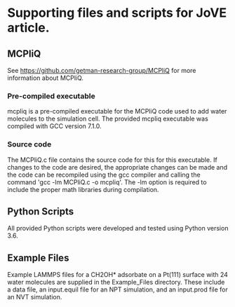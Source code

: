 # Supporting files and scripts for JoVE article.

<h2> MCPliQ </h2>

See https://github.com/getman-research-group/MCPliQ for more information about MCPliQ.

<h3> Pre-compiled executable </h3>

mcpliq is a pre-compiled executable for the MCPliQ code used to add water molecules to the simulation cell. The provided mcpliq executable was compiled with GCC version 7.1.0. 

<h3> Source code </h3>

The MCPliQ.c file contains the source code for this for this executable. If changes to the code are desired, the appropriate changes can be made and the code can be recompiled using the gcc compiler and calling the command 'gcc -lm MCPliQ.c -o mcpliq'. The -lm option is required to include the proper math libraries during compilation.


<h2> Python Scripts </h2>

All provided Python scripts were developed and tested using Python version 3.6.


<h2> Example Files </h2>

Example LAMMPS files for a CH2OH* adsorbate on a Pt(111) surface with 24 water molecules are supplied in the Example_Files directory. These include a data file, an input.equil file for an NPT simulation, and an input.prod file for an NVT simulation.
